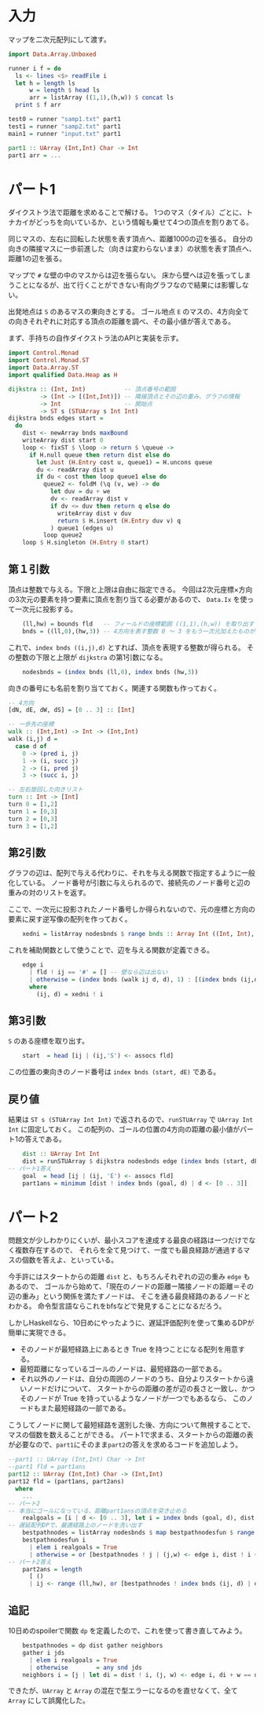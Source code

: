 # 入力

マップを二次元配列にして渡す。

```haskell
import Data.Array.Unboxed

runner i f = do
  ls <- lines <$> readFile i
  let h = length ls
      w = length $ head ls
      arr = listArray ((1,1),(h,w)) $ concat ls
  print $ f arr

test0 = runner "samp1.txt" part1
test1 = runner "samp2.txt" part1
main1 = runner "input.txt" part1

part1 :: UArray (Int,Int) Char -> Int
part1 arr = ...
```

# パート1

ダイクストラ法で距離を求めることで解ける。
1つのマス（タイル）ごとに、トナカイがどっちを向いているか、という情報も乗せて4つの頂点を割りあてる。

同じマスの、左右に回転した状態を表す頂点へ、距離1000の辺を張る。
自分の向きの隣接マスに一歩前進した（向きは変わらないまま）の状態を表す頂点へ、距離1の辺を張る。

マップで `#` な壁の中のマスからは辺を張らない。
床から壁へは辺を張ってしまうことになるが、出て行くことができない有向グラフなので結果には影響しない。

出発地点は `S` のあるマスの東向きとする。
ゴール地点 `E` のマスの、4方向全ての向きそれぞれに対応する頂点の距離を調べ、その最小値が答えである。

まず、手持ちの自作ダイクストラ法のAPIと実装を示す。

```haskell
import Control.Monad
import Control.Monad.ST
import Data.Array.ST
import qualified Data.Heap as H

dijkstra :: (Int, Int)           -- 頂点番号の範囲
         -> (Int -> [(Int,Int)]) -- 隣接頂点とその辺の重み、グラフの情報
         -> Int                  -- 開始点
         -> ST s (STUArray s Int Int)
dijkstra bnds edges start =
  do
    dist <- newArray bnds maxBound
    writeArray dist start 0
    loop <- fixST $ \loop -> return $ \queue ->
      if H.null queue then return dist else do
        let Just (H.Entry cost u, queue1) = H.uncons queue
        du <- readArray dist u
        if du < cost then loop queue1 else do
          queue2 <- foldM (\q (v, we) -> do
            let duv = du + we
            dv <- readArray dist v
            if dv <= duv then return q else do
              writeArray dist v duv
              return $ H.insert (H.Entry duv v) q
            ) queue1 (edges u)
          loop queue2
    loop $ H.singleton (H.Entry 0 start)
```

## 第１引数

頂点は整数で与える。下限と上限は自由に指定できる。
今回は2次元座標×方向の3次元の要素を持つ要素に頂点を割り当てる必要があるので、
`Data.Ix` を使って一次元に投影する。

```haskell
    (ll,hw) = bounds fld   -- フィールドの座標範囲 ((1,1),(h,w)) を取り出す
    bnds = ((ll,0),(hw,3)) -- 4方向を表す整数 0 ～ 3 をもう一次元加えたものが頂点の要素
```

これで、`index bnds ((i,j),d)` とすれば、頂点を表現する整数が得られる。
その整数の下限と上限が `dijkstra` の第1引数になる。

```haskell
    nodesbnds = (index bnds (ll,0), index bnds (hw,3))
```

向きの番号にも名前を割り当てておく。関連する関数も作っておく。

```haskell
-- 4方向
[dN, dE, dW, dS] = [0 .. 3] :: [Int]

-- 一歩先の座標
walk :: (Int,Int) -> Int -> (Int,Int)
walk (i,j) d =
  case d of
    0 -> (pred i, j)
    1 -> (i, succ j)
    2 -> (i, pred j)
    3 -> (succ i, j)

-- 左右旋回した向きリスト
turn :: Int -> [Int]
turn 0 = [1,2]
turn 1 = [0,3]
turn 2 = [0,3]
turn 3 = [1,2]
```

## 第2引数

グラフの辺は、配列で与える代わりに、それを与える関数で指定するように一般化している。
ノード番号が引数に与えられるので、接続先のノード番号と辺の重みの対のリストを返す。

ここで、一次元に投影されたノード番号しか得られないので、元の座標と方向の要素に戻す逆写像の配列を作っておく。

```haskell
    xedni = listArray nodesbnds $ range bnds :: Array Int ((Int, Int), Int) -- 番号からノードを復元する
```

これを補助関数として使うことで、辺を与える関数が定義できる。

```haskell
    edge i
      | fld ! ij == '#' = [] -- 壁なら辺は出ない
      | otherwise = (index bnds (walk ij d, d), 1) : [(index bnds (ij,d1), 1000) | d1 <- turn d] -- 前進と旋回
      where
        (ij, d) = xedni ! i
```

## 第3引数

`S` のある座標を取り出す。

```haskell
    start  = head [ij | (ij,'S') <- assocs fld]
```

この位置の東向きのノード番号は `index bnds (start, dE)` である。

## 戻り値

結果は `ST s (STUArray Int Int)` で返されるので、`runSTUArray` で `UArray Int Int` に固定しておく。
この配列の、ゴールの位置の4方向の距離の最小値がパート1の答えである。

```haskell
    dist :: UArray Int Int
    dist = runSTUArray $ dijkstra nodesbnds edge (index bnds (start, dE))
-- パート1答え
    goal  = head [ij | (ij, 'E') <- assocs fld]
    part1ans = minimum [dist ! index bnds (goal, d) | d <- [0 .. 3]]
```

# パート2

問題文が少しわかりにくいが、最小スコアを達成する最良の経路は一つだけでなく複数存在するので、
それらを全て見つけて、一度でも最良経路が通過するマスの個数を答えよ、といっている。

今手許にはスタートからの距離 `dist` と、もちろんそれぞれの辺の重み `edge` もあるので、
ゴールから始めて、「現在のノードの距離ー隣接ノードの距離＝その辺の重み」という関係を満たすノードは、
そこを通る最良経路のあるノードとわかる。
命令型言語ならこれをbfsなどで発見することになるだろう。

しかしHaskellなら、10日めにやったように、遅延評価配列を使って集めるDPが簡単に実現できる。

- そのノードが最短経路上にあるとき True を持つことになる配列を用意する。
- 最短距離になっているゴールのノードは、最短経路の一部である。
- それ以外のノードは、自分の周囲のノードのうち、自分よりスタートから遠いノードだけについて、
スタートからの距離の差が辺の長さと一致し、かつそのノードが True を持っているようなノードが一つでもあるなら、
このノードもまた最短経路の一部である。

こうしてノードに関して最短経路を選別した後、方向について無視することで、マスの個数を数えることができる。
パート1で求まる、スタートからの距離の表が必要なので、`part1`にそのまま`part2`の答えを求めるコードを追加しよう。

```haskell
--part1 :: UArray (Int,Int) Char -> Int
--part1 fld = part1ans
part12 :: UArray (Int,Int) Char -> (Int,Int)
part12 fld = (part1ans, part2ans)
  where
    ...
-- パート2
-- 本当にゴールになっている、距離part1ansの頂点を突き止める
    realgoals = [i | d <- [0 .. 3], let i = index bnds (goal, d), dist ! i == part1ans]
-- 遅延配列DPで、最適経路上のノードを洗い出す
    bestpathnodes = listArray nodesbnds $ map bestpathnodesfun $ range nodesbnds :: Array Int Bool
    bestpathnodesfun i
      | elem i realgoals = True
      | otherwise = or [bestpathnodes ! j | (j,w) <- edge i, dist ! i + w == dist ! j]
-- パート2答え
    part2ans = length
      [ ()
      | ij <- range (ll,hw), or [bestpathnodes ! index bnds (ij, d) | d <- [0 .. 3]]]
```

## 追記

10日めのspoilerで関数 `dp` を定義したので、これを使って書き直してみよう。

```haskell
    bestpathnodes = dp dist gather neighbors
    gather i jds
      | elem i realgoals = True
      | otherwise        = any snd jds
    neighbors i = [j | let di = dist ! i, (j, w) <- edge i, di + w == dist ! j]
```

できたが、`UArray` と `Array` の混在で型エラーになるのを直せなくて、全て `Array` にして誤魔化した。
